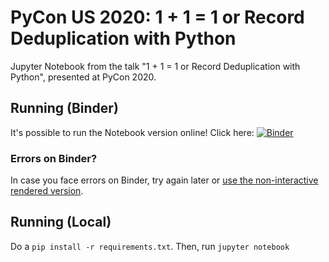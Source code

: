 # PyCon US 2020: 1 + 1 = 1 or Record Deduplication with Python

Jupyter Notebook from the talk "1 + 1 = 1 or Record Deduplication with Python", presented at PyCon 2020.

## Running (Binder)
It's possible to run the Notebook version online! Click here: [![Binder](https://mybinder.org/badge.svg)](https://mybinder.org/v2/gh/vintasoftware/deduplication-slides/pycon-2020?filepath=slides-with-dedupe-2.ipynb)

### Errors on Binder?
In case you face errors on Binder, try again later or [use the non-interactive rendered version](https://nbviewer.jupyter.org/github/vintasoftware/deduplication-slides/blob/pycon-2020/slides-with-dedupe-2.ipynb).

## Running (Local)
Do a `pip install -r requirements.txt`. Then, run `jupyter notebook`
